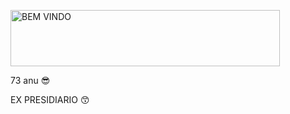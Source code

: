 <a href="https://cooltext.com"><img src="https://images.cooltext.com/5659391.gif" width="431" height="90" alt="BEM VINDO" /></a>

73 anu :sunglasses:

EX PRESIDIARIO 😙
